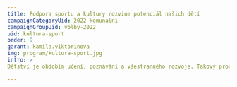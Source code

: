 ```yaml
---
title: Podpora sportu a kultury rozvine potenciál našich dětí
campaignCategoryUid: 2022-komunalni
campaignGroupUid: volby-2022
uid: kultura-sport
order: 9
garant: kamila.viktorinova
img: program/kultura-sport.jpg
intro: >
Dětství je obdobím učení, poznávání a všestranného rozvoje. Takový proces potřebuje adekvátní podpůrné prostředí, které dětem otevře pestrou nabídku jak ve sportu, tak v oblasti kultury. Každé dítě potřebuje prostor pro rozvoj svých specifických zájmů a dovedností. Aktivně budeme řešit kvalitu nabízených programů a jejich finanční dostupnost pro rodiny s dětmi. Podpoříme inovace a šíři technického vybavení, nutného k činnosti zájmových subjektů. Naším dlouhodobým cílem je široká, kvalitní a dostupná nabídka volnočasových aktivit na devítce.

---
```


